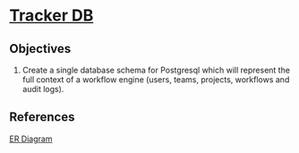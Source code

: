 [Tracker DB](obsidian://open?vault=monorepo&file=docs%2Fprojects%2FTracker%2FtrackerDB%2FtrackerDb.er.diagram)
=================

## Objectives
1. Create a single database schema for Postgresql which will represent the full context of a workflow engine (users, teams, projects, workflows and audit logs).

## References
[ER Diagram](obsidian://open?vault=monorepo&file=docs%2Fprojects%2FTracker%2FtrackerDB%2FtrackerDb.er.diagram)



